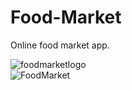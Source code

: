 # Food-Market
Online food market app.  

![foodmarketlogo](https://user-images.githubusercontent.com/98654420/188332872-796e31c4-9ec5-433a-8f7c-6b57a3630e40.png)  
![FoodMarket](https://user-images.githubusercontent.com/98654420/189218128-9f03e163-369d-4570-895d-bd90e644b8e4.png)
